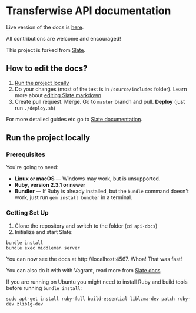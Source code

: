 # Transferwise API documentation

Live version of the docs is [here](https://api-docs.transferwise.com).

All contributions are welcome and encouraged!

This project is forked from [Slate](https://github.com/lord/slate).

## How to edit the docs?

1. [Run the project locally](#run-the-project-locally)
2. Do your changes (most of the text is in `/source/includes` folder). Learn more about [editing Slate markdown](https://github.com/lord/slate/wiki/Markdown-Syntax)
3. Create pull request. Merge. Go to `master` branch and pull. **Deploy** (just run `./deploy.sh`)

For more detailed guides etc go to [Slate documentation](https://github.com/lord/slate).

## Run the project locally

### Prerequisites

You're going to need:

 - **Linux or macOS** — Windows may work, but is unsupported.
 - **Ruby, version 2.3.1 or newer**
 - **Bundler** — If Ruby is already installed, but the `bundle` command doesn't work, just run `gem install bundler` in a terminal.

### Getting Set Up

1. Clone the repository and switch to the folder (`cd api-docs`)
2. Initialize and start Slate:

```shell
bundle install
bundle exec middleman server
```

You can now see the docs at http://localhost:4567. Whoa! That was fast!

You can also do it with with Vagrant, read more from [Slate docs](https://github.com/lord/slate)

If you are running on Ubuntu you might need to install Ruby and build tools before running `bundle install`:

    sudo apt-get install ruby-full build-essential liblzma-dev patch ruby-dev zlib1g-dev
    
